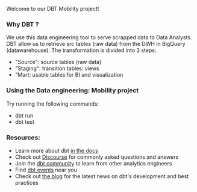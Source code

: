 Welcome to our DBT Mobility project!

### Why DBT ?

We use this data engineering tool to serve scrapped data to Data Analysts.
DBT allow us to retrieve src tables (raw data) from the DWH in BigQuery (datawarehouse).
The transformation is divided into 3 steps:
- "Source": source tables (raw data)
- "Staging": transition tables: views
- "Mart: usable tables for BI and visualization

### Using the Data engineering: Mobility project

Try running the following commands:
- dbt run
- dbt test


### Resources:
- Learn more about dbt [in the docs](https://docs.getdbt.com/docs/introduction)
- Check out [Discourse](https://discourse.getdbt.com/) for commonly asked questions and answers
- Join the [dbt community](https://getdbt.com/community) to learn from other analytics engineers
- Find [dbt events](https://events.getdbt.com) near you
- Check out [the blog](https://blog.getdbt.com/) for the latest news on dbt's development and best practices